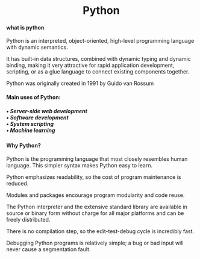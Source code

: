 <!DOCTYPE html>
<h1 align = "center">Python </h1>
<h4> what is python </h4>
<p>Python is an interpreted, object-oriented, high-level programming language with dynamic semantics.

It has built-in data structures, combined with dynamic typing and dynamic binding, making it very attractive for rapid application development, scripting, or as a glue language to connect existing components together.

Python was originally created in 1991 by Guido van Rossum </p>



<h4>Main uses of Python: <h4>

<h5>• Server-side web development <br>
• Software development <br>
• System scripting <br>
• Machine learning </h5>

<h4>Why Python? </h4>
Python is the programming language that most closely resembles human language. This simpler syntax makes Python easy to learn.

Python emphasizes readability, so the cost of program maintenance is reduced.

Modules and packages encourage program modularity and code reuse.

The Python interpreter and the extensive standard library are available in source or binary form without charge for all major platforms and can be freely distributed.

There is no compilation step, so the edit-test-debug cycle is incredibly fast.

Debugging Python programs is relatively simple; a bug or bad input will never cause a segmentation fault.

